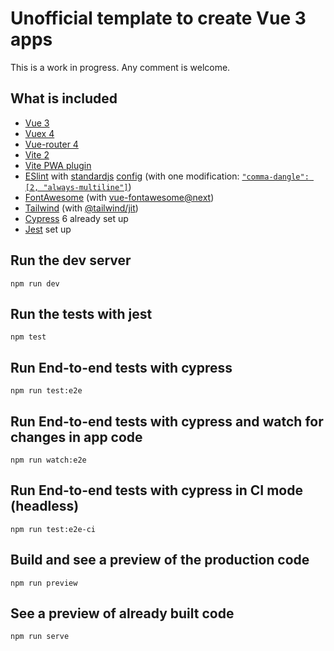 # Unofficial template to create Vue 3 apps

This is a work in progress. Any comment is welcome.


## What is included

- [Vue 3](https://v3.vuejs.org/)
- [Vuex 4](https://next.vuex.vuejs.org/)
- [Vue-router 4](https://next.vue-router.vuejs.org/)
- [Vite 2](https://vitejs.dev/)
- [Vite PWA plugin](https://github.com/antfu/vite-plugin-pwa)
- [ESlint](https://eslint.org/) with [standardjs](https://standardjs.com/) [config](https://www.npmjs.com/package/eslint-config-standard) (with one modification: [`"comma-dangle": [2, "always-multiline"]`](https://eslint.org/docs/rules/comma-dangle#always-multiline))
- [FontAwesome](https://fontawesome.com/) (with [vue-fontawesome@next](https://github.com/FortAwesome/vue-fontawesome))
- [Tailwind](https://tailwindcss.com/) (with [@tailwind/jit](https://www.youtube.com/watch?app=desktop&v=3O_3X7InOw8))
- [Cypress](https://www.cypress.io/) 6 already set up
- [Jest](https://jestjs.io/) set up


## Run the dev server

```
npm run dev
```

## Run the tests with jest

```
npm test
```

## Run End-to-end tests with cypress

```
npm run test:e2e
```

## Run End-to-end tests with cypress and watch for changes in app code

```
npm run watch:e2e
```

## Run End-to-end tests with cypress in CI mode (headless)

```
npm run test:e2e-ci
```

## Build and see a preview of the production code

```
npm run preview
```

## See a preview of already built code

```
npm run serve
```
